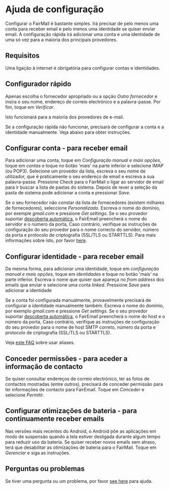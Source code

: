 # Ajuda de configuração

Configurar o FairMail é bastante simples. Irá precisar de pelo menos uma conta para receber email e pelo menos uma identidade se quiser enviar email. A configuração rápida irá adicionar uma conta e uma identidade de uma só vez para a maioria dos principais provedores.

## Requisitos

Uma ligação à internet é obrigatória para configurar contas e identidades.

## Configurador rápido

Apenas escolha o fornecedor apropriado ou a opção *Outro fornecedor* e insira o seu nome, endereço de correio electrónico e a palavra-passe. Por fim, toque em *Verificar*.

Isto funcionará para a maioria dos provedores de e-mail.

Se a configuração rápida não funcionar, precisará de configurar a conta e a identidade manualmente. Veja abaixo para obter instruções.

## Configurar conta - para receber email

Para adicionar uma conta, toque em *Configuração manual e mais opções*, toque em *contas* e toque no botão 'mais' na parte inferior e selecione IMAP (ou POP3). Selecione um provedor da lista, escreva o seu nome de utilizador, que é praticamente o seu endereço de email e escreva a sua palavra-passe. Pressione *Check* para o FairMail o ligar ao servidor de email para ir buscar a lista de pastas do sistema. Depois de rever a seleção da pasta de sistema pode adicionar a conta e pressionar *Save*.

Se o seu fornecedor não constar da lista de fornecedores (existem milhares de fornecedores), seleccione *Personalizado*. Escreva o nome do domínio, por exemple *gmail.com* e pressione *Get settings*. Se o seu provedor suportar [descoberta automática](https://tools.ietf.org/html/rfc6186), o FairEmail preencherá o nome do servidor e o número da porta, Caso contrário, verifique as instruções de configuração do seu provedor para o nome correcto do servidor, número da porta e protocolo de criptografia (SSL/TLS ou STARTTLS). Para mais informações sobre isto, por favor [here](https://github.com/34j/FairEmailFree/blob/master/FAQ.md#authorizing-accounts).

## Configurar identidade - para receber email

Da mesma forma, para adicionar uma identidade, toque em *configuração manual e mais opções*, toque em *identidades* e toque no botão 'mais' na parte inferior. Escreva o nome que quiser que apareça no *from address* dos emails que enviar e selecione uma conta *linked*. Pressione *Save* para adicionar a identidade

Se a conta foi configurada manualmente, provavelmente precisará de configurar a identidade manualmente também. Escreva o nome do domínio, por exemplo *gmail.com* e pressione *Get settings*. Se o seu provedor suportar [descoberta automática](https://tools.ietf.org/html/rfc6186), o FairEmail preencherá o nome do host e o número da porta, Caso contrário, verifique as instruções de configuração do seu provedor para o nome de host SMTP correto, número da porta e protocolo de criptografia (SSL/TLS ou STARTTLS).

Veja [este FAQ](https://github.com/34j/FairEmailFree/blob/master/FAQ.md#FAQ9) sobre usar aliases.

## Conceder permissões - para aceder a informação de contacto

Se quiser consultar endereços de correio electrónico, ter as fotos de contactos mostradas (entre outros), precisará de conceder permissão para ler informações de contacto para FairEmail. Toque em *Conceder* e selecione *Permitir*.

## Configurar otimizações de bateria - para continuamente receber emails

Nas versões mais recentes do Android, o Android põe as aplicações em modo de suspensão quando a tela estiver desligada durante algum tempo para reduzir uso da bateria. Se quiser receber novos emails sem atraso, terá que desabilitar as otimizações de bateria para o FairMail. Toque em *Gerenciar* e siga as instruções.

## Perguntas ou problemas

Se tiver uma pergunta ou um problema, por favor [see here](https://github.com/34j/FairEmailFree/blob/master/FAQ.md) para ajuda.